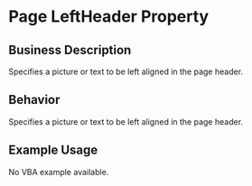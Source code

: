 # Page LeftHeader Property

## Business Description
Specifies a picture or text to be left aligned in the page header.

## Behavior
Specifies a picture or text to be left aligned in the page header.

## Example Usage
No VBA example available.